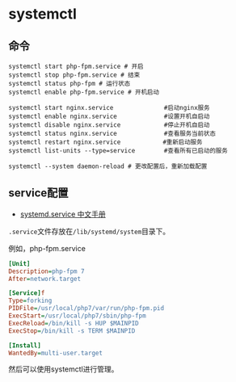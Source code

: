 # systemctl

## 命令

```shell
systemctl start php-fpm.service # 开启
systemctl stop php-fpm.service # 结束
systemctl status php-fpm # 运行状态
systemctl enable php-fpm.service # 开机启动

systemctl start nginx.service              #启动nginx服务
systemctl enable nginx.service             #设置开机自启动
systemctl disable nginx.service            #停止开机自启动
systemctl status nginx.service             #查看服务当前状态
systemctl restart nginx.service　          #重新启动服务
systemctl list-units --type=service        #查看所有已启动的服务

systemctl --system daemon-reload # 更改配置后，重新加载配置
```



## service配置

* [systemd.service 中文手册](http://www.jinbuguo.com/systemd/systemd.service.html)

`.service`文件存放在`/lib/systemd/system`目录下。

例如，php-fpm.service

```ini
[Unit]
Description=php-fpm 7
After=network.target

[Service]f
Type=forking
PIDFile=/usr/local/php7/var/run/php-fpm.pid
ExecStart=/usr/local/php7/sbin/php-fpm
ExecReload=/bin/kill -s HUP $MAINPID
ExecStop=/bin/kill -s TERM $MAINPID

[Install]
WantedBy=multi-user.target
```

然后可以使用systemctl进行管理。